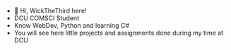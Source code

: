 - 👋 Hi, WickTheThird here!
- DCU COMSCI Student
- Know WebDev, Python and learning C#
- You will see here little projects and assignments done during my time at DCU

<!---
WickTheThird/WickTheThird is a ✨ special ✨ repository because its `README.md` (this file) appears on your GitHub profile.
You can click the Preview link to take a look at your changes.
--->

